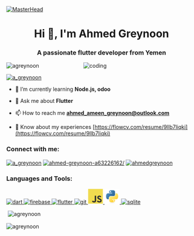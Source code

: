 [![MasterHead](https://ibb.co/WWHPXLk)](https://rishavchanda.io)
<h1 align="center">Hi 👋, I'm Ahmed Greynoon</h1>
<h3 align="center">A passionate flutter developer from Yemen</h3>
<img align="right" alt="coding" width="300" src="https://cdn.dribbble.com/users/1187278/screenshots/16762086/media/10ba6161c70f3edd67f34e229b62b852.gif">
<p align="left"> <img src="https://komarev.com/ghpvc/?username=agreynoon&label=Profile%20views&color=0e75b6&style=flat" alt="agreynoon" /> </p>

<p align="left"> <a href="https://twitter.com/a_greynoon" target="blank"><img src="https://img.shields.io/twitter/follow/a_greynoon?logo=twitter&style=for-the-badge" alt="a_greynoon" /></a> </p>

- 🌱 I’m currently learning **Node.js, odoo**

- 💬 Ask me about **Flutter**

- 📫 How to reach me **ahmed_ameen_greynoon@outlook.com**

- 📄 Know about my experiences [https://flowcv.com/resume/9llb7liqki](https://flowcv.com/resume/9llb7liqki)

<h3 align="left">Connect with me:</h3>
<p align="left">
<a href="https://twitter.com/a_greynoon" target="blank"><img align="center" src="https://raw.githubusercontent.com/rahuldkjain/github-profile-readme-generator/master/src/images/icons/Social/twitter.svg" alt="a_greynoon" height="30" width="40" /></a>
<a href="https://linkedin.com/in/ahmed-greynoon-a63226162/" target="blank"><img align="center" src="https://raw.githubusercontent.com/rahuldkjain/github-profile-readme-generator/master/src/images/icons/Social/linked-in-alt.svg" alt="ahmed-greynoon-a63226162/" height="30" width="40" /></a>
<a href="https://www.hackerrank.com/ahmedgreynoon" target="blank"><img align="center" src="https://raw.githubusercontent.com/rahuldkjain/github-profile-readme-generator/master/src/images/icons/Social/hackerrank.svg" alt="ahmedgreynoon" height="30" width="40" /></a>
</p>

<h3 align="left">Languages and Tools:</h3>
<p align="left"> <a href="https://dart.dev" target="_blank" rel="noreferrer"> <img src="https://www.vectorlogo.zone/logos/dartlang/dartlang-icon.svg" alt="dart" width="40" height="40"/> </a> <a href="https://firebase.google.com/" target="_blank" rel="noreferrer"> <img src="https://www.vectorlogo.zone/logos/firebase/firebase-icon.svg" alt="firebase" width="40" height="40"/> </a> <a href="https://flutter.dev" target="_blank" rel="noreferrer"> <img src="https://www.vectorlogo.zone/logos/flutterio/flutterio-icon.svg" alt="flutter" width="40" height="40"/> </a> <a href="https://git-scm.com/" target="_blank" rel="noreferrer"> <img src="https://www.vectorlogo.zone/logos/git-scm/git-scm-icon.svg" alt="git" width="40" height="40"/> </a> <a href="https://developer.mozilla.org/en-US/docs/Web/JavaScript" target="_blank" rel="noreferrer"> <img src="https://raw.githubusercontent.com/devicons/devicon/master/icons/javascript/javascript-original.svg" alt="javascript" width="40" height="40"/> </a> <a href="https://www.python.org" target="_blank" rel="noreferrer"> <img src="https://raw.githubusercontent.com/devicons/devicon/master/icons/python/python-original.svg" alt="python" width="40" height="40"/> </a> <a href="https://www.sqlite.org/" target="_blank" rel="noreferrer"> <img src="https://www.vectorlogo.zone/logos/sqlite/sqlite-icon.svg" alt="sqlite" width="40" height="40"/> </a> </p>

<p>&nbsp;<img align="center" src="https://github-readme-stats.vercel.app/api?username=agreynoon&show_icons=true&locale=en" alt="agreynoon" /></p>

<p><img align="center" src="https://github-readme-streak-stats.herokuapp.com/?user=agreynoon&" alt="agreynoon" /></p>

